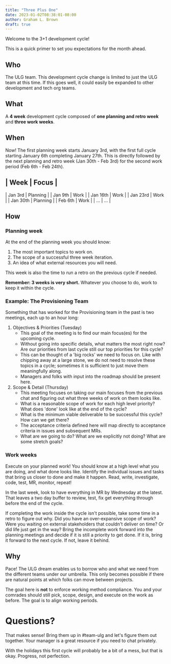 ```yaml
---
title: "Three Plus One"
date: 2023-01-02T08:38:01-08:00
author: Graham L. Brown
draft: true
---
```


Welcome to the 3+1 development cycle!

This is a quick primer to set you expectations for the month ahead.

## Who

The ULG team. This development cycle change is limited to just the ULG team at this time. If this goes well, it could easily be expanded to other development and tech org teams.

## What

A **4 week** development cycle composed of **one planning and retro week** and **three work weeks**. 

## When

Now! The first planning week starts January 3rd, with the first full cycle starting January 6th completing January 27th. This is directly followed by the next planning and retro week (Jan 30th - Feb 3rd) for the second work period (Feb 6th - Feb 24th).

| Week | Focus |
------
| Jan 3rd | Planning |
| Jan 9th | Work |
| Jan 16th | Work |
| Jan 23rd | Work | 
| Jan 30th | Planning |
| Feb 6th | Work |
| ... | ... |

## How

### Planning week

At the end of the planning week you should know:
 1. The most important topics to work on.
 2. The scope of a successful three week iteration.
 3. An idea of what external resources you will need.

This week is also the time to run a retro on the previous cycle if needed.

**Remember: 3 weeks is very short.** Whatever you choose to do, work to keep it within the cycle.

### Example: The Provisioning Team

Something that has worked for the Provisioning team in the past is two meetings, each up to an hour long:

 1. Objectives & Priorities (Tuesday)
    - This goal of the meeting is to find our main focus(es) for the upcoming cycle. 
    - Without going into specific details, what matters the most right now? Are our priorities from last cycle still our top priorities for this cycle?
    - This can be thought of a 'big rocks' we need to focus on. Like with chipping away at a large stone, we do not need to resolve these topics in a cycle; sometimes it is sufficient to just move them meaningfully along.
    - Managers and folks with input into the roadmap should be present here.
 2. Scope & Detail (Thursday)
    - This meeting focuses on taking our main focuses from the previous chat and figuring out what three weeks of work on them looks like.
    - What is a reasonable scope of work for each high level priority? What does 'done' look like at the end of the cycle?
    - What is the minimum viable deliverable to be successful this cycle? How can we get there?
    - The acceptance criteria defined here will map directly to acceptance criteria in issues and subsequent MRs.
    - What are we going to do? What are we explicitly not doing? What are some stretch goals?

### Work weeks

Execute on your planned work! You should know at a high level what you are doing, and what done looks like. Identify the individual issues and tasks that bring us closer to done and make it happen. Read, write, investigate, code, test, MR, monitor, repeat!

In the last week, look to have everything in MR by Wednesday at the latest. That leaves a two day buffer to review, test, fix get everything through before the end of the cycle. 

If completing the work inside the cycle isn't possible, take some time in a retro to figure out why. Did you have an over-expansive scope of work? Were you waiting on external stakeholders that couldn't deliver on time? Or did life just get in the way? Bring the incomplete work forward into the planning meetings and decide if it is still a priority to get done. If it is, bring it forward to the next cycle. If not, leave it behind.

## Why

Pace! The ULG dream enables us to borrow who and what we need from the different teams under our umbrella. This only becomes possible if there are natural points at which folks can move between projects.

The goal here is **not** to enforce working method compliance. You and your comrades should still pick, scope, design, and execute on the work as before. The goal is to align working periods.

# Questions?

That makes sense! Bring them up in #team-ulg and let's figure them out together. Your manager is a great resource if you need to chat privately. 

With the holidays this first cycle will probably be a bit of a mess, but that is okay. Progress, not perfection.
